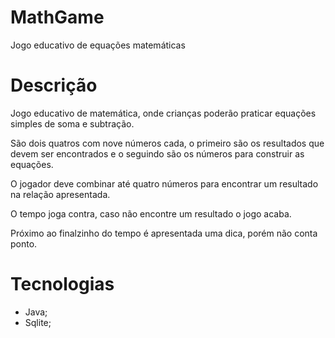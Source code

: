 # MathGame

Jogo educativo de equações matemáticas

# Descrição

Jogo educativo de matemática, onde crianças poderão praticar equações simples de soma e subtração.

São dois quatros com nove números cada, o primeiro são os resultados que devem ser encontrados e o seguindo são os números para construir as equações.

O jogador deve combinar até quatro números para encontrar um resultado na relação apresentada.

O tempo joga contra, caso não encontre um resultado o jogo acaba.

Próximo ao finalzinho do tempo é apresentada uma dica, porém não conta ponto.

# Tecnologias

- Java;
- Sqlite;
